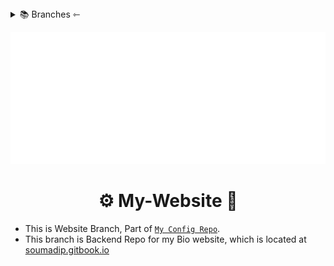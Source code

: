 <details>
  <summary>📚 Branches ⇽</summary>
 
- [🏠 Home][1]
- [💻 dotfiles][2]
- [🌐 Website][3]*
<!-- - **🗜 Home Server  -** [HERE][2] -->
</details>

![Welcome][wcm]

<h1 align="center">⚙️ My-Website 🔧 </h1>

- This is Website Branch, Part of [`My Config Repo`][1].
- This branch is Backend Repo for my Bio website, which is located at [soumadip.gitbook.io][4]


<!-- ________________LINKS_____________________ -->

[wcm]:https://raw.githubusercontent.com/soymadip/Dotfiles/Website/Assets/welcome.gif
[1]:https://github.com/soymadip/Dotfiles/
[2]:https://github.com/soymadip/Dotfiles/tree/dotfiles   
[3]:#%EF%B8%8F-my-website--
[4]:https://github.com/soymadip/Dotfiles/tree/Home-server
[5]:https://soumadip.gitbook.io
